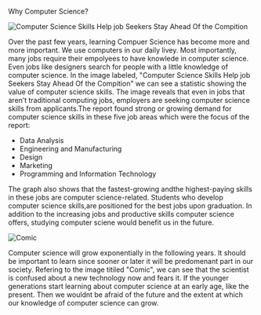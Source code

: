 Why Computer Science? 

![Computer Science Skills Help job Seekers Stay Ahead Of the Compition](https://pbs.twimg.com/media/DRgazrYVwAAwICy.jpg:large)

Over the past few years, learning Compuer Science has become more and more important. We use computers in our daily livey. Most importantly, many jobs require their empolyees to have knowlede in computer science. Even jobs like designers search for people with a little knowledge of computer science. In the image labeled, "Computer Science Skills Help job Seekers Stay Ahead Of the Compition" we can see a statistic showing the value of computer science skills. The image reveals that even in jobs that aren’t traditional computing jobs, employers are seeking computer science skills from applicants.The report found strong or growing demand for computer science skills in these five job areas which were the focus of the report:
* Data Analysis
* Engineering and Manufacturing
* Design
* Marketing
* Programming and Information Technology

The graph also shows that the fastest-growing andthe highest-paying skills in these jobs are computer science-related. Students who develop computer science skills,are positioned for the best jobs upon graduation. In addition to the increasing jobs and productive skills computer science offers, studying computer sciene would benefit us in the future. 

![Comic](http://cdn.hasshe.com/img/s/qPXbsvicEsB_D54l40gE_gAAAA.jpg)

Computer science will grow exponentially in the following years. It should be important to learn since sooner or later it will be predomenant part in our society. Refering to the image titiled "Comic", we can see that the scientist is confused about a new technology now and fears it. If the younger generations start learning about computer science at an early age, like the present. Then we wouldnt be afraid of the future and the extent at which our knowledge of computer science can grow. 

